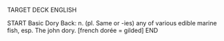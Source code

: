 TARGET DECK
ENGLISH

START
Basic
Dory
Back: n. (pl. Same or -ies) any of various edible marine fish, esp. The john dory. [french dorée = gilded]
END
